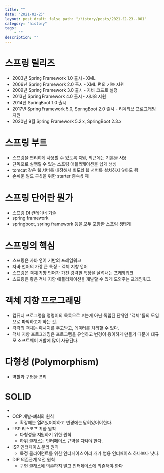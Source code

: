 ```yaml
---
title: ""
date: "2021-02-23"
layout: post draft: false path: "/history/posts/2021-02-23--001"
category: "history"
tags:
    - ""
description: ""
---
```


# 스프링 릴리즈
- 2003년 Spring Framework 1.0 출시 - XML
- 2006년 Spring Framework 2.0 출시 - XML 편의 기능 지원
- 2009년 Spring Framework 3.0 출시 - 자바 코드로 설정
- 2013년 Spring Framework 4.0 출시 - 자바8 지원
- 2014년 SpringBoot 1.0 출시
- 2017년 Spring Framework 5.0, SpringBoot 2.0 출시 - 리엑티브 프로그래밍 지원
- 2020년 9월 Spring Framework 5.2.x, SpringBoot 2.3.x

# 스프링 부트
- 스프링을 편리하게 사용할 수 있도록 지원, 최근에는 기본을 사용
- 단독으로 실행할 수 있는 스프링 애플리케이션을 쉽게 생성
- tomcat 같은 웹 서버를 내장해서 별도의 웹 서버를 설치하지 않아도 됨
- 손쉬운 빌드 구성을 위한 starter 종속성 제

# 스프링 단어란 뭔가
- 스프링 DI 컨테이너 기술
- spring framework
- springboot, spring framework 등을 모두 포함한 스프링 생태계

# 스프링의 핵심
- 스프링은 자바 언어 기반의 프레임워크
- 자바 언어의 가장 큰 특징 - 객체 지향 언어
- 스프링은 객체 지향 언어가 가진 강력한 특징을 살려내는 프레임워크
- 스프링은 좋은 객체 지향 애플리케이션을 개발할 수 있게 도와주는 프레임워크

# 객체 지향 프로그래밍
- 컴퓨터 프로그램을 명령어의 목록으로 보는게 아닌 독립된 단위인 "객체"들의 모임으로 파악하고자 하는 것.
- 각각의 객체는 메시지를 주고받고, 데이터를 처리할 수 있다.
- 객체 지향 프로그래밍은 프로그램을 유연하고 변경이 용이하게 만들기 때문에 대규모 소프트웨어 개발에 많이 사용된다.

# 다형성 (Polymorphism)
- 역할과 구현을 분리

# SOLID 
- 
- OCP 개발-폐쇠의 원칙
    - 확장에는 열려있어야하고 변경에는 닫혀있어야한다.
- LSP 리스코프 치환 원칙
    - 다형성을 지원하기 위한 원칙
    - 하위 클래스는 인터페이스 규약을 지켜야 한다.
- ISP 인터페이스 분리 원칙
    - 특정 클라이언트를 위한 인터페이스 여러 개가 범용 인터페이스 하나보다 낫다.
- DIP 의존관계 역전 원칙
    - 구현 클래스에 의존하지 말고 인터페이스에 의존해야 한다.